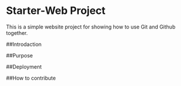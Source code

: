 # Starter-Web Project

This is a simple website project for showing how to use Git and Github together.

##Introdaction

##Purpose

##Deployment

##How to contribute